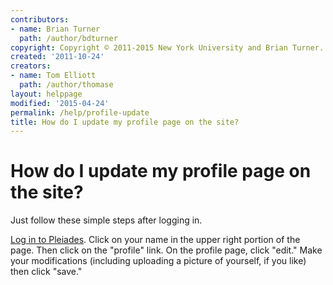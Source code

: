 ```yaml
---
contributors:
- name: Brian Turner
  path: /author/bdturner
copyright: Copyright © 2011-2015 New York University and Brian Turner.
created: '2011-10-24'
creators:
- name: Tom Elliott
  path: /author/thomase
layout: helppage
modified: '2015-04-24'
permalink: /help/profile-update
title: How do I update my profile page on the site?
---
```


#  How do I update my profile page on the site?

Just follow these simple steps after logging in.

[Log in to Pleiades](../login_form). Click on your name in the upper right
portion of the page. Then click on the "profile" link. On the profile page,
click "edit." Make your modifications (including uploading a picture of
yourself, if you like) then click "save."
